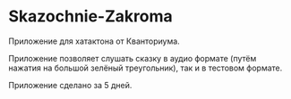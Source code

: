 # Skazochnie-Zakroma

Приложение для хатактона от Кванториума.

Приложение позволяет слушать сказку в аудио формате (путём нажатия на большой зелёный треугольник), так и в тестовом формате.

Приложение сделано за 5 дней.

